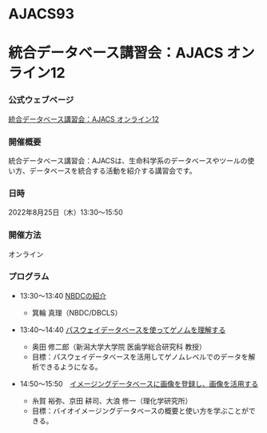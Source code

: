 # AJACS93
# 統合データベース講習会：AJACS オンライン12

### 公式ウェブページ
[統合データベース講習会：AJACS オンライン12](https://biosciencedbc.jp/event/ajacs/ajacs93.html)  

### 開催概要
統合データベース講習会：AJACSは、生命科学系のデータベースやツールの使い方、データベースを統合する活動を紹介する講習会です。

### 日時
2022年8月25日（木）13:30～15:50

### 開催方法
オンライン

### プログラム
- 13:30～13:40	[NBDCの紹介](01_minowa)
  - 箕輪 真理（NBDC/DBCLS）

- 13:40～14:40	[パスウェイデータベースを使ってゲノムを理解する](02_okuda)
  - 奥田 修二郎（新潟大学大学院 医歯学総合研究科 教授）
  - 目標：パスウェイデータベースを活用してゲノムレベルでのデータを解析できるようになる。

- 14:50～15:50　[イメージングデータベースに画像を登録し、画像を活用する](03_ohnami)
  - 糸賀 裕弥、京田 耕司、大浪 修一（理化学研究所）
  - 目標：バイオイメージングデータベースの概要と使い方を学ぶことができる。
